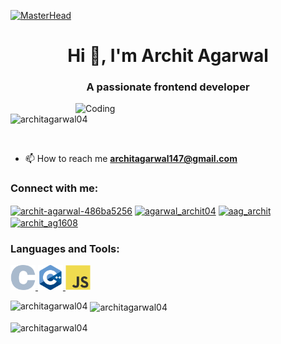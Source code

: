 [![MasterHead](https://images-wixmp-ed30a86b8c4ca887773594c2.wixmp.com/f/1f2ef04a-4afe-4b63-bda9-b5ea5e2eb63e/dbxzjpi-05d0cdc8-d446-432c-94bf-305905bf260b.gif?token=eyJ0eXAiOiJKV1QiLCJhbGciOiJIUzI1NiJ9.eyJzdWIiOiJ1cm46YXBwOjdlMGQxODg5ODIyNjQzNzNhNWYwZDQxNWVhMGQyNmUwIiwiaXNzIjoidXJuOmFwcDo3ZTBkMTg4OTgyMjY0MzczYTVmMGQ0MTVlYTBkMjZlMCIsIm9iaiI6W1t7InBhdGgiOiJcL2ZcLzFmMmVmMDRhLTRhZmUtNGI2My1iZGE5LWI1ZWE1ZTJlYjYzZVwvZGJ4empwaS0wNWQwY2RjOC1kNDQ2LTQzMmMtOTRiZi0zMDU5MDViZjI2MGIuZ2lmIn1dXSwiYXVkIjpbInVybjpzZXJ2aWNlOmZpbGUuZG93bmxvYWQiXX0.eCg-kzgoDLOZOGD1Ya17tHGOL6M_mK_sGCU8TNWNNd0)](https://ArchitAgarwal04.io)
<h1 align="center">Hi 👋, I'm Archit Agarwal</h1>
<h3 align="center">A passionate frontend developer</h3>
<img align="right" alt="Coding" width="400" src="https://i.gifer.com/origin/39/39ed57a3b878a118af2d95b81aa231bc_w200.webp">

<p align="left"> <img src="https://komarev.com/ghpvc/?username=architagarwal04&label=Profile%20views&color=0e75b6&style=flat" alt="architagarwal04" /> </p>

<p align="left"> <a href="https://twitter.com/" target="blank"><img src="https://img.shields.io/twitter/follow/?logo=twitter&style=for-the-badge" alt="" /></a> </p>

- 📫 How to reach me **architagarwal147@gmail.com**

<h3 align="left">Connect with me:</h3>
<p align="left">
<a href="https://linkedin.com/in/archit-agarwal-486ba5256" target="blank"><img align="center" src="https://raw.githubusercontent.com/rahuldkjain/github-profile-readme-generator/master/src/images/icons/Social/linked-in-alt.svg" alt="archit-agarwal-486ba5256" height="30" width="40" /></a>
<a href="https://instagram.com/archit_ag04" target="blank"><img align="center" src="https://raw.githubusercontent.com/rahuldkjain/github-profile-readme-generator/master/src/images/icons/Social/instagram.svg" alt="agarwal_archit04" height="30" width="40" /></a>
<a href="https://codeforces.com/profile/aag_archit" target="blank"><img align="center" src="https://raw.githubusercontent.com/rahuldkjain/github-profile-readme-generator/master/src/images/icons/Social/codeforces.svg" alt="aag_archit" height="30" width="40" /></a>
<a href="https://www.leetcode.com/archit_ag1608" target="blank"><img align="center" src="https://raw.githubusercontent.com/rahuldkjain/github-profile-readme-generator/master/src/images/icons/Social/leet-code.svg" alt="archit_ag1608" height="30" width="40" /></a>
</p>

<h3 align="left">Languages and Tools:</h3>
<p align="left"> <a href="https://www.cprogramming.com/" target="_blank" rel="noreferrer"> <img src="https://raw.githubusercontent.com/devicons/devicon/master/icons/c/c-original.svg" alt="c" width="40" height="40"/> </a> <a href="https://www.w3schools.com/cpp/" target="_blank" rel="noreferrer"> <img src="https://raw.githubusercontent.com/devicons/devicon/master/icons/cplusplus/cplusplus-original.svg" alt="cplusplus" width="40" height="40"/> </a> <a href="https://developer.mozilla.org/en-US/docs/Web/JavaScript" target="_blank" rel="noreferrer"> <img src="https://raw.githubusercontent.com/devicons/devicon/master/icons/javascript/javascript-original.svg" alt="javascript" width="40" height="40"/> </a> </p>

<p><img align="left" src="https://github-readme-stats.vercel.app/api/top-langs?username=architagarwal04&show_icons=true&locale=en&layout=compact" alt="architagarwal04" /></p>

<p>&nbsp;<img align="center" src="https://github-readme-stats.vercel.app/api?username=architagarwal04&show_icons=true&locale=en" alt="architagarwal04" /></p>

<p><img align="center" src="https://github-readme-streak-stats.herokuapp.com/?user=architagarwal04&" alt="architagarwal04" /></p>
